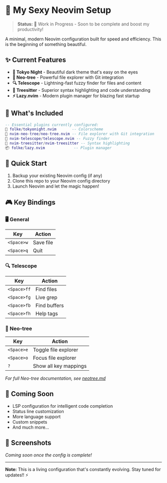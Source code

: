 # 🚀 My Sexy Neovim Setup

> **Status:** 🚧 Work in Progress - Soon to be complete and boost my productivity!

A minimal, modern Neovim configuration built for speed and efficiency. This is the beginning of something beautiful.

## ✨ Current Features

- **🌙 Tokyo Night** - Beautiful dark theme that's easy on the eyes
- **🌳 Neo-tree** - Powerful file explorer with Git integration
- **🔍 Telescope** - Lightning-fast fuzzy finder for files and content
- **🌲 Treesitter** - Superior syntax highlighting and code understanding
- **⚡ Lazy.nvim** - Modern plugin manager for blazing fast startup

## 🎯 What's Included

```lua
-- Essential plugins currently configured:
🎨 folke/tokyonight.nvim       -- Colorscheme
🌳 nvim-neo-tree/neo-tree.nvim -- File explorer with Git integration
🔭 nvim-telescope/telescope.nvim -- Fuzzy finder
🌲 nvim-treesitter/nvim-treesitter -- Syntax highlighting
📦 folke/lazy.nvim             -- Plugin manager
```

## 🚀 Quick Start

1. Backup your existing Neovim config (if any)
2. Clone this repo to your Neovim config directory
3. Launch Neovim and let the magic happen!

## 🎮 Key Bindings

### 🖥️ General
| Key | Action |
|-----|--------|
| `<Space>w` | Save file |
| `<Space>q` | Quit |

### 🔍 Telescope
| Key | Action |
|-----|--------|
| `<Space>ff` | Find files |
| `<Space>fg` | Live grep |
| `<Space>fb` | Find buffers |
| `<Space>fh` | Help tags |

### 🌳 Neo-tree
| Key | Action |
|-----|--------|
| `<Space>e` | Toggle file explorer |
| `<Space>o` | Focus file explorer |
| `?` | Show all key mappings |

*For full Neo-tree documentation, see [neotree.md](neotree.md)*

## 🔮 Coming Soon

- LSP configuration for intelligent code completion
- Status line customization
- More language support
- Custom snippets
- And much more...

## 📸 Screenshots

*Coming soon once the config is complete!*

---

**Note:** This is a living configuration that's constantly evolving. Stay tuned for updates!! ⚡
